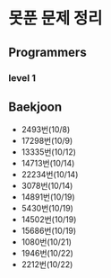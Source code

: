 # 못푼 문제 정리

## Programmers
### level 1

## Baekjoon
- 2493번(10/8)
- 17298번(10/9)
- 13335번(10/12)
- 14713번(10/14)
- 22234번(10/14)
- 3078번(10/14)
- 14891번(10/19)
- 5430번(10/19)
- 14502번(10/19)
- 15686번(10/19)
- 1080번(10/21)
- 1946번(10/22)
- 2212번(10/22)
